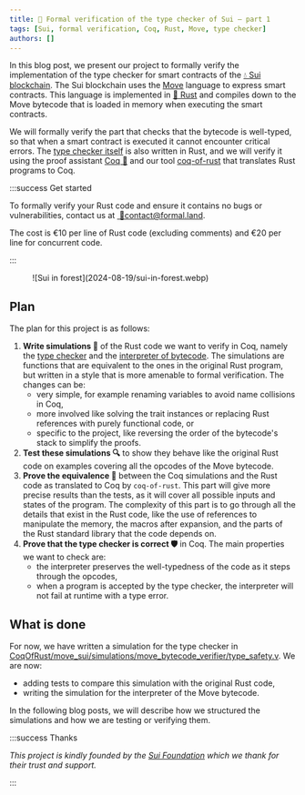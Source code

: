 ```yaml
---
title: 🦀 Formal verification of the type checker of Sui – part 1
tags: [Sui, formal verification, Coq, Rust, Move, type checker]
authors: []
---
```


In this blog post, we present our project to formally verify the implementation of the type checker for smart contracts of the [💧&nbsp;Sui blockchain](https://sui.io/). The Sui blockchain uses the [Move](https://sui.io/move) language to express smart contracts. This language is implemented in [🦀&nbsp;Rust](https://www.rust-lang.org/) and compiles down to the Move bytecode that is loaded in memory when executing the smart contracts.

We will formally verify the part that checks that the bytecode is well-typed, so that when a smart contract is executed it cannot encounter critical errors. The [type checker itself](https://github.com/move-language/move-sui/blob/main/crates/move-bytecode-verifier/src/type_safety.rs) is also written in Rust, and we will verify it using the proof assistant [Coq&nbsp;🐓](https://coq.inria.fr/) and our tool [coq-of-rust](https://github.com/formal-land/coq-of-rust) that translates Rust programs to Coq.

<!-- truncate -->

:::success Get started

To formally verify your Rust code and ensure it contains no bugs or vulnerabilities, contact us at&nbsp;[&nbsp;📧&#099;&#111;&#110;&#116;&#097;&#099;&#116;&#064;formal&#046;&#108;&#097;&#110;&#100;](mailto:contact@formal.land).

The cost is €10 per line of Rust code (excluding comments) and €20 per line for concurrent code.

:::

<figure>
  ![Sui in forest](2024-08-19/sui-in-forest.webp)
</figure>

## Plan

The plan for this project is as follows:

1. **Write simulations&nbsp;🧮** of the Rust code we want to verify in Coq, namely the [type checker](https://github.com/move-language/move-sui/blob/main/crates/move-bytecode-verifier/src/type_safety.rs) and the [interpreter of bytecode](https://github.com/move-language/move-sui/blob/main/crates/move-vm-runtime/src/interpreter.rs). The simulations are functions that are equivalent to the ones in the original Rust program, but written in a style that is more amenable to formal verification. The changes can be:
    - very simple, for example renaming variables to avoid name collisions in Coq,
    - more involved like solving the trait instances or replacing Rust references with purely functional code, or
    - specific to the project, like reversing the order of the bytecode's stack to simplify the proofs.
2. **Test these simulations&nbsp;🔍** to show they behave like the original Rust code on examples covering all the opcodes of the Move bytecode.
3. **Prove the equivalence&nbsp;🟰** between the Coq simulations and the Rust code as translated to Coq by `coq-of-rust`. This part will give more precise results than the tests, as it will cover all possible inputs and states of the program. The complexity of this part is to go through all the details that exist in the Rust code, like the use of references to manipulate the memory, the macros after expansion, and the parts of the Rust standard library that the code depends on.
4. **Prove that the type checker is correct&nbsp;🛡️** in Coq. The main properties we want to check are:
    - the interpreter preserves the well-typedness of the code as it steps through the opcodes,
    - when a program is accepted by the type checker, the interpreter will not fail at runtime with a type error.

## What is done

For now, we have written a simulation for the type checker in [CoqOfRust/move_sui/simulations/move_bytecode_verifier/type_safety.v](https://github.com/formal-land/coq-of-rust/blob/main/CoqOfRust/move_sui/simulations/move_bytecode_verifier/type_safety.v). We are now:

- adding tests to compare this simulation with the original Rust code,
- writing the simulation for the interpreter of the Move bytecode.

In the following blog posts, we will describe how we structured the simulations and how we are testing or verifying them.

:::success Thanks

_This project is kindly founded by the [Sui Foundation](https://sui.io/about) which we thank for their trust and support._

:::
